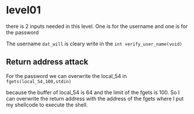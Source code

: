 # level01

there is 2 inputs needed in this level.
One is for the username and one is for the password 

The username `dat_will` is cleary write in the `int verify_user_name(void)`

## Return address attack

For the password we can overwrite the local_54 in `fgets(local_54,100,stdin)`

because the buffer of local_54 is 64 and the limit  of the fgets is 100.
So I can overwrite the return address with the address of the fgets where I put my shellcode to execute the shell.
